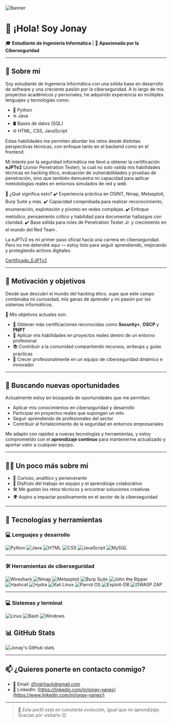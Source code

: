 ![Banner](./assets/banner.png)

# 👋 ¡Hola! Soy Jonay

🎓 **Estudiante de Ingeniería Informática** | 🔐 **Apasionado por la Ciberseguridad**

---

## 🧠 Sobre mí

Soy estudiante de Ingeniería Informática con una sólida base en desarrollo de software y una creciente pasión por la ciberseguridad. A lo largo de mis proyectos académicos y personales, he adquirido experiencia en múltiples lenguajes y tecnologías como:

- 🐍 Python
- ☕ Java
- 🛢️ Bases de datos (SQL)
- 🌐 HTML, CSS, JavaScript

Estas habilidades me permiten abordar los retos desde distintas perspectivas técnicas, con enfoque tanto en el backend como en el frontend.

Mi interés por la seguridad informática me llevó a obtener la certificación **eJPTv2** (Junior Penetration Tester), la cual no solo valida mis habilidades técnicas en hacking ético, evaluación de vulnerabilidades y pruebas de penetración, sino que también demuestra mi capacidad para aplicar metodologías reales en entornos simulados de red y web.

🎯 ¿Qué significa esto?
✔️ Experiencia práctica en OSINT, Nmap, Metasploit, Burp Suite y más.
✔️ Capacidad comprobada para realizar reconocimiento, enumeración, explotación y pivoteo en redes complejas.
✔️ Enfoque metódico, pensamiento crítico y habilidad para documentar hallazgos con claridad.
✔️ Base sólida para roles de Penetration Tester Jr. y crecimiento en el mundo del Red Team .

La eJPTv2 es mi primer paso oficial hacia una carrera en ciberseguridad. Pero no me detendré aquí — estoy listo para seguir aprendiendo, mejorando y protegiendo activos digitales.

[Certificado_EJPTv2](https://api.accredible.com/v1/frontend/credential_website_embed_image/certificate/131063186)

---

## 🚀 Motivación y objetivos

Desde que descubrí el mundo del hacking ético, supe que este campo combinaba mi curiosidad, mis ganas de aprender y mi pasión por los sistemas informáticos.  

🎯 Mis objetivos actuales son:

- 🏅 Obtener más certificaciones reconocidas como **Security+**, **OSCP** y **PNPT**
- 💼 Aplicar mis habilidades en proyectos reales dentro de un entorno profesional
- 📚 Contribuir a la comunidad compartiendo recursos, writeups y guías prácticas
- 🚀 Crecer profesionalmente en un equipo de ciberseguridad dinámico e innovador

---

## 💼 Buscando nuevas oportunidades

Actualmente estoy en búsqueda de oportunidades que me permitan:

- Aplicar mis conocimientos en ciberseguridad y desarrollo
- Participar en proyectos reales que supongan un reto
- Seguir aprendiendo de profesionales del sector
- Contribuir al fortalecimiento de la seguridad en entornos empresariales

Me adapto con rapidez a nuevas tecnologías y herramientas, y estoy comprometido con el **aprendizaje continuo** para mantenerme actualizado y aportar valor a cualquier equipo.

---

## 🧑‍💻 Un poco más sobre mí

- 🧠 Curioso, analítico y perseverante
- 🤝 Disfruto del trabajo en equipo y el aprendizaje colaborativo
- 🛠️ Me gustan los retos técnicos y encontrar soluciones creativas
- 🌍 Aspiro a impactar positivamente en el sector de la ciberseguridad

---

## 🧰 Tecnologías y herramientas

### 💻 Lenguajes y desarrollo

![Python](https://img.shields.io/badge/Python-3776AB?style=for-the-badge&logo=python&logoColor=white)
![Java](https://img.shields.io/badge/Java-ED8B00?style=for-the-badge&logo=java&logoColor=white)
![HTML](https://img.shields.io/badge/HTML5-E34F26?style=for-the-badge&logo=html5&logoColor=white)
![CSS](https://img.shields.io/badge/CSS3-1572B6?style=for-the-badge&logo=css3&logoColor=white)
![JavaScript](https://img.shields.io/badge/JavaScript-F7DF1E?style=for-the-badge&logo=javascript&logoColor=black)
![MySQL](https://img.shields.io/badge/MySQL-00758F?style=for-the-badge&logo=mysql&logoColor=white)

---

### 🛠️ Herramientas de ciberseguridad

![Wireshark](https://img.shields.io/badge/Wireshark-1679A7?style=for-the-badge&logo=wireshark&logoColor=white)
![Nmap](https://img.shields.io/badge/Nmap-004888?style=for-the-badge&logo=nmap&logoColor=white)
![Metasploit](https://img.shields.io/badge/Metasploit-50457D?style=for-the-badge)
![Burp Suite](https://img.shields.io/badge/Burp%20Suite-FF6600?style=for-the-badge&logo=burpsuite&logoColor=white)
![John the Ripper](https://img.shields.io/badge/John%20the%20Ripper-grey?style=for-the-badge)
![Hashcat](https://img.shields.io/badge/Hashcat-black?style=for-the-badge)
![Hydra](https://img.shields.io/badge/Hydra-222222?style=for-the-badge)
![Kali Linux](https://img.shields.io/badge/Kali%20Linux-557C94?style=for-the-badge&logo=kalilinux&logoColor=white)
![Parrot OS](https://img.shields.io/badge/Parrot%20OS-1f1f1f?style=for-the-badge)
![Exploit-DB](https://img.shields.io/badge/Exploit--DB-E32024?style=for-the-badge)
![OWASP ZAP](https://img.shields.io/badge/OWASP%20ZAP-00193A?style=for-the-badge&logo=owasp&logoColor=white)

---

### 💻 Sistemas y terminal

![Linux](https://img.shields.io/badge/Linux-FCC624?style=for-the-badge&logo=linux&logoColor=black)
![Bash](https://img.shields.io/badge/Bash-4EAA25?style=for-the-badge&logo=gnu-bash&logoColor=white)
![Windows](https://img.shields.io/badge/Windows-0078D6?style=for-the-badge&logo=windows&logoColor=white)

## 📊 GitHub Stats

![Jonay's GitHub stats](https://github-readme-stats.vercel.app/api?username=d1ngirhack&show_icons=true&theme=tokyonight)

---
## 📫 ¿Quieres ponerte en contacto conmigo?

- 💌 Email: [d1ngirhack@gmail.com](d1ngirhack@gmail.com)
- 💼 LinkedIn: [https://linkedin.com/in/jonay-yanes](https://www.linkedin.com/in/jonay-yanes/)

---

> 🚧 *Este perfil está en constante evolución, igual que mi aprendizaje.* Gracias por visitarlo 😊
